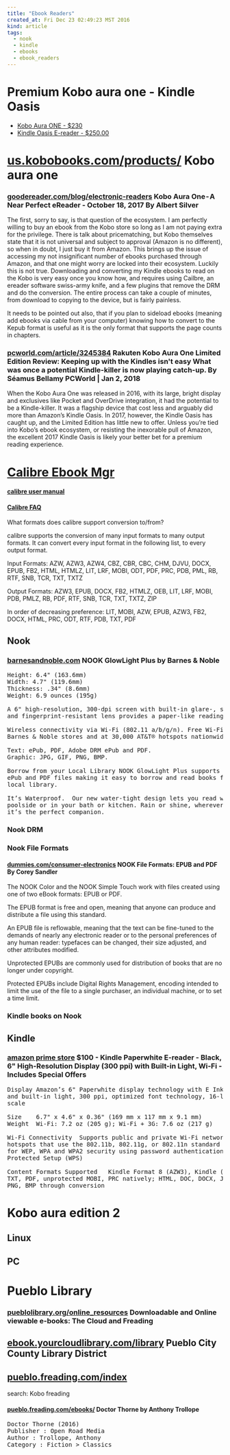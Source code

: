 ```yaml
---
title: "Ebook Readers"
created_at: Fri Dec 23 02:49:23 MST 2016
kind: article
tags:
  - nook
  - kindle
  - ebooks
  - ebook_readers
---
```


<h1>Premium Kobo aura one - Kindle Oasis</h1>

<ul>
  <li>
    <a href="https://us.kobobooks.com/products/kobo-aura-one" target="_blank">Kobo Aura ONE - $230</a>
  </li>
  <li>
    <a href="https://www.amazon.com/gp/product/B06XD5YCKX" target="_blank">Kindle Oasis E-reader - $250.00</a>
  </li>
</ul>

<h1>
  <a href="https://us.kobobooks.com/products/kobo-aura-one" target="_blank">us.kobobooks.com/products/</a>
  Kobo aura one
</h1>

<h3>
  <a href="https://goodereader.com/blog/electronic-readers/kobo-aura-one%E2%80%8A-%E2%80%8Aa-near-perfect-ereader" target="_blank">goodereader.com/blog/electronic-readers</a>
  Kobo Aura One - A Near Perfect eReader - October 18, 2017 By Albert Silver
</h3>

The first, sorry to say, is that question of the ecosystem. I am perfectly
willing to buy an ebook from the Kobo store so long as I am not paying
extra for the privilege. There is talk about pricematching, but Kobo
themselves state that it is not universal and subject to approval (Amazon
is no different), so when in doubt, I just buy it from Amazon. This
brings up the issue of accessing my not insignificant number of ebooks
purchased through Amazon, and that one might worry are locked into
their ecosystem. Luckily this is not true. Downloading and converting
my Kindle ebooks to read on the Kobo is very easy once you know how, and
requires using Cailbre, an ereader software swiss-army knife, and a few
plugins that remove the DRM and do the conversion. The entire process
can take a couple of minutes, from download to copying to the device,
but is fairly painless.

It needs to be pointed out also, that if you plan to sideload ebooks
(meaning add ebooks via cable from your computer) knowing how to convert
to the Kepub format is useful as it is the only format that supports
the page counts in chapters.

<h3>
  <a href="https://www.pcworld.com/article/3245384/consumer-electronics/rakuten-kobo-aura-one-limited-edition-review.html" target="_blank">pcworld.com/article/3245384</a>
  Rakuten Kobo Aura One Limited Edition Review: Keeping up with the Kindles isn't easy
  What was once a potential Kindle-killer is now playing catch-up.
  By Séamus Bellamy PCWorld | Jan 2, 2018
</h3>

When the Kobo Aura One was released in 2016, with its large, bright
display and exclusives like Pocket and OverDrive integration, it had
the potential to be a Kindle-killer. It was a flagship device that
cost less and arguably did more than Amazon’s Kindle Oasis. In 2017,
however, the Kindle Oasis has caught up, and the Limited Edition has
little new to offer. Unless you’re tied into Kobo’s ebook ecosystem,
or resisting the inexorable pull of Amazon, the excellent 2017 Kindle
Oasis is likely your better bet for a premium reading experience.

<h1>
  <a href="http://calibre-ebook.com/" target="_blank">Calibre Ebook Mgr</a>
</h1>

<h4>
  <a href="https://manual.calibre-ebook.com/index.html" target="_blank">calibre user manual</a>
</h4>

<h4>
  <a href="https://manual.calibre-ebook.com/faq.html" target="_blank">Calibre FAQ</a>
</h4>

What formats does calibre support conversion to/from?

calibre supports the conversion of many input formats to many output
formats. It can convert every input format in the following list, to
every output format.

Input Formats: AZW, AZW3, AZW4, CBZ, CBR, CBC, CHM, DJVU, DOCX, EPUB,
FB2, HTML, HTMLZ, LIT, LRF, MOBI, ODT, PDF, PRC, PDB, PML, RB, RTF, SNB,
TCR, TXT, TXTZ

Output Formats: AZW3, EPUB, DOCX, FB2, HTMLZ, OEB, LIT, LRF, MOBI, PDB,
PMLZ, RB, PDF, RTF, SNB, TCR, TXT, TXTZ, ZIP

In order of decreasing preference: LIT, MOBI, AZW, EPUB, AZW3, FB2,
DOCX, HTML, PRC, ODT, RTF, PDB, TXT, PDF

<h2>Nook</h2>

<h3>
  <a href="http://www.barnesandnoble.com/w/nook-glowlight-plus-barnes-noble/1122314015" target="_blank">barnesandnoble.com</a>
  NOOK GlowLight Plus by Barnes & Noble
</h3>

<pre>
Height: 6.4" (163.6mm)
Width: 4.7" (119.6mm)
Thickness: .34" (8.6mm)
Weight: 6.9 ounces (195g)

A 6" high-resolution, 300-dpi screen with built-in glare-, scratch-,
and fingerprint-resistant lens provides a paper-like reading experience.

Wireless connectivity via Wi-Fi (802.11 a/b/g/n). Free Wi-Fi in all
Barnes & Noble stores and at 30,000 AT&T® hotspots nationwide.

Text: ePub, PDF, Adobe DRM ePub and PDF.
Graphic: JPG, GIF, PNG, BMP.

Borrow from your Local Library NOOK GlowLight Plus supports Adobe DRM
ePub and PDF files making it easy to borrow and read books from your
local library.

It’s Waterproof.  Our new water-tight design lets you read worry-free
poolside or in your bath or kitchen. Rain or shine, wherever you are,
it’s the perfect companion.
</pre>

<h3>Nook DRM</h3>

<h3>Nook File Formats</h3>

<h4>
  <a href="http://www.dummies.com/consumer-electronics/tablets/nook-ereader/nook-file-formats-epub-and-pdf/" target="_blank">dummies.com/consumer-electronics</a>
  NOOK File Formats: EPUB and PDF
  By Corey Sandler 
</h4>

The NOOK Color and the NOOK Simple Touch work with files created using
one of two eBook formats: EPUB or PDF.

The EPUB format is free and open, meaning that anyone can produce and
distribute a file using this standard.

An EPUB file is reflowable, meaning that the text can be fine-tuned to the
demands of nearly any electronic reader or to the personal preferences
of any human reader: typefaces can be changed, their size adjusted,
and other attributes modified.

Unprotected EPUBs are commonly used for distribution of books that are
no longer under copyright.

Protected EPUBs include Digital Rights Management, encoding intended to
limit the use of the file to a single purchaser, an individual machine,
or to set a time limit.

<h3>
  Kindle books on Nook
</h3>

<h2>Kindle</h2>

<h3>
  <a href="https://www.amazon.com/Amazon-Kindle-Paperwhite-6-Inch-4GB-eReader/dp/B00OQVZDJM" target="_blank">amazon prime store</a>
  $100 - Kindle Paperwhite E-reader - Black, 6" High-Resolution Display (300 ppi) with Built-in Light, Wi-Fi - Includes Special Offers
</h3>

<pre>
Display Amazon’s 6" Paperwhite display technology with E Ink Carta™
and built-in light, 300 ppi, optimized font technology, 16-level gray
scale

Size	6.7" x 4.6" x 0.36" (169 mm x 117 mm x 9.1 mm)
Weight	Wi-Fi: 7.2 oz (205 g); Wi-Fi + 3G: 7.6 oz (217 g) 

Wi-Fi Connectivity	Supports public and private Wi-Fi networks or
hotspots that use the 802.11b, 802.11g, or 802.11n standard with support
for WEP, WPA and WPA2 security using password authentication or Wi-Fi
Protected Setup (WPS)

Content Formats Supported	Kindle Format 8 (AZW3), Kindle (AZW),
TXT, PDF, unprotected MOBI, PRC natively; HTML, DOC, DOCX, JPEG, GIF,
PNG, BMP through conversion
</pre>

<h1>Kobo aura edition 2</h1>

<h2>Linux</h2>

<h2>PC</h2>

<h1>Pueblo Library</h1>

<h3>
  <a href="http://www.pueblolibrary.org/online_resources/literature" target="_blank">pueblolibrary.org/online_resources</a>
  Downloadable and Online viewable e-books: The Cloud and Freading
</h3>

<h2>
  <a href="https://ebook.yourcloudlibrary.com/library/pueblo/Featured" target="_blank">ebook.yourcloudlibrary.com/library</a>
  Pueblo City County Library District
</h2>

<h2>
  <a href="https://pueblo.freading.com/index" target="_blank">pueblo.freading.com/index</a>
</h2>

search: Kobo freading

<h4>
  <a href="https://pueblo.freading.com/ebooks/details/r:download/MDAxMDE5LTI4ODI3MzYw/1/fpicks" target="_blank">pueblo.freading.com/ebooks/</a>
  Doctor Thorne by Anthony Trollope
</h4>

<pre>
Doctor Thorne (2016)
Publisher : Open Road Media
Author : Trollope, Anthony 
Category : Fiction > Classics
</pre>

<!--
html boilerplate fragments
<a href="" target="_blank"></a>
<a name=""></a>
<img src="" width="400px">
<ul>
  <li></li>
  <li><a href="" target="_blank"></a></li>
</ul>
<pre>
</pre>
<p style="margin-bottom: 2em;"></p>
<hr style="border: 0; height: 3px; background: #333; background-image: linear-gradient(to right, #ccc, #333, #ccc);">
<pre><code>
</code></pre>
<math xmlns='http://www.w3.org/1998/Math/MathML' display='block'>
</math>
-->
